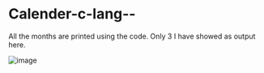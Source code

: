 # Calender-c-lang--

All the months are printed using the code. Only 3 I have showed as output here.

![image](https://user-images.githubusercontent.com/89894756/223703000-96f0bd71-2205-4851-b616-88337475bf15.png)
